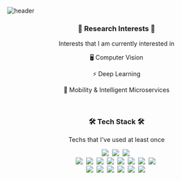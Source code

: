 ![header](https://capsule-render.vercel.app/api?type=soft&color=auto&height=200&section=header&text=Jinwook%20Lim&fontSize=90&animation=twinkling)
<h3 align="center">📝 Research Interests 📝</h3>
<p align="center"> Interests that I am currently interested in </p>
<p align="center"> 🖥️ Computer Vision </p>
<p align="center"> ⚡ Deep Learning </p>
<p align="center"> 🚗 Mobility & Intelligent Microservices </p>
<br>

<h3 align="center">🛠 Tech Stack 🛠</h3>
<p align="center"> Techs that I've used at least once </p>
<p align="center">
  <img src="https://img.shields.io/badge/Python-3766AB?style=flat-square&logo=Python&logoColor=white"/></a>&nbsp 
  <img src="https://img.shields.io/badge/C++-00599C?style=flat-square&logo=C%2B%2B&logoColor=white"/></a>&nbsp 
  <img src="https://img.shields.io/badge/Java-007396?style=flat-square&logo=Java&logoColor=white"/></a>&nbsp 
  <br>
  <img src="https://img.shields.io/badge/PyTorch-EE4C2C?style=flat-square&logo=PyTorch&logoColor=white"/></a>&nbsp 
  <img src="https://img.shields.io/badge/Tensorflow-FF6F00?style=flat-square&logo=Tensorflow&logoColor=white"/></a>&nbsp 
  <img src="https://img.shields.io/badge/OpenCV-5C3EE8?style=flat-square&logo=OpenCV&logoColor=white"/></a>&nbsp 
  <img src="https://img.shields.io/badge/ONNX-005CED?style=flat-square&logo=ONNX&logoColor=white"/></a>&nbsp 
  <img src="https://img.shields.io/badge/Docker-2496ED?style=flat-square&logo=Docker&logoColor=white"/></a>&nbsp 
  <img src="https://img.shields.io/badge/Flask-000000?style=flat-square&logo=Flask&logoColor=white"/></a>&nbsp 
  <img src="https://img.shields.io/badge/Mysql-4479A1?style=flat-square&logo=MySql&logoColor=white"/></a>&nbsp 
  <img src="https://img.shields.io/badge/aws-333664?style=flat-square&logo=amazon-aws&logoColor=white"/></a>&nbsp 
  <br>
  <img src="https://img.shields.io/badge/PyCharm-000000?style=flat-square&logo=PyCharm&logoColor=white"/></a>&nbsp 
  <img src="https://img.shields.io/badge/VSCode-007ACC?style=flat-square&logo=Visual Studio Code&logoColor=white"/></a>&nbsp 
  <img src="https://img.shields.io/badge/Git-F05032?style=flat-square&logo=Git&logoColor=white"/></a>&nbsp 
  <img src="https://img.shields.io/badge/Slack-4A154B?style=flat-square&logo=Slack&logoColor=white"/></a>&nbsp 
  <img src="https://img.shields.io/badge/Jira-0052CC?style=flat-square&logo=Jira&logoColor=white"/></a>&nbsp 
  <img src="https://img.shields.io/badge/Confluence-172B4D?style=flat-square&logo=Confluence&logoColor=white"/></a>&nbsp 
</p>
<br>
